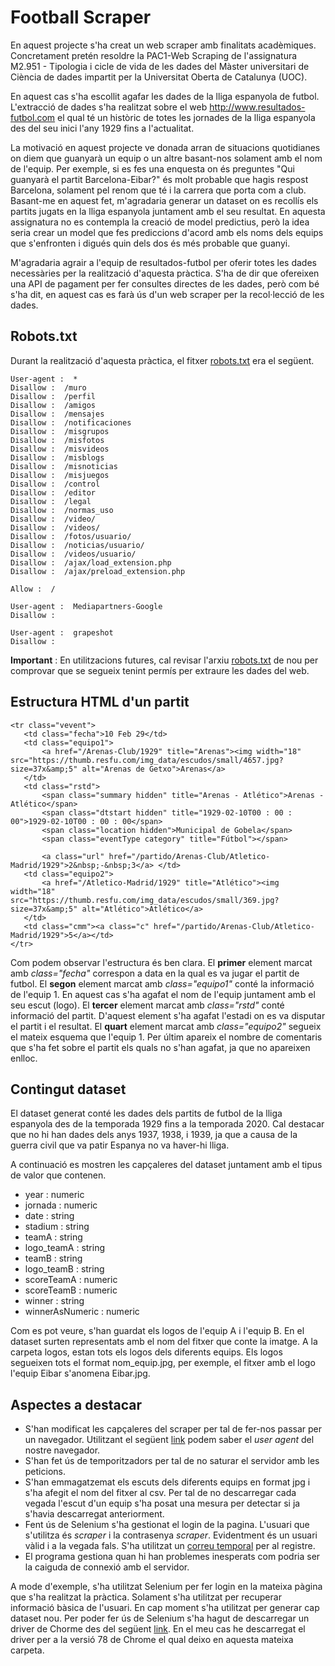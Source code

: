 # Football Scraper
En aquest projecte s'ha creat un web scraper amb finalitats acadèmiques.
Concretament pretén resoldre la PAC1-Web Scraping de l'assignatura M2.951 -
Tipologia i cicle de vida de les dades del Màster universitari de Ciència de
dades impartit per la Universitat Oberta de Catalunya (UOC).

En aquest cas s'ha escollit agafar les dades de la lliga espanyola de futbol.
L'extracció de dades s'ha realitzat sobre el web http://www.resultados-futbol.com
el qual té un històric de totes les jornades de la lliga espanyola des del seu
inici l'any 1929 fins a l'actualitat.

La motivació en aquest projecte ve donada arran de situacions quotidianes on
diem que guanyarà un equip o un altre basant-nos solament amb el nom de l'equip.
Per exemple, si es fes una enquesta on és preguntes "Qui guanyarà el partit
Barcelona-Eibar?" és molt probable que hagis respost Barcelona, solament pel
renom que té i la carrera que porta com a club. Basant-me en aquest fet,
m'agradaria generar un dataset on es recollís els partits jugats en la
lliga espanyola juntament amb el seu resultat. En aquesta assignatura no es
contempla la creació de model predictius, però la idea seria crear un model
que fes prediccions d'acord amb els noms dels equips que s'enfronten i digués quin dels dos
és més probable que guanyi.

M'agradaria agrair a l'equip de resultados-futbol per oferir totes les dades
necessàries per la realització d'aquesta pràctica. S'ha de dir que ofereixen
una API de pagament per fer consultes directes de les dades, però com bé s'ha
dit, en aquest cas es farà ús d'un web scraper per la recol·lecció de les dades.


## Robots.txt
Durant la realització d'aquesta pràctica, el fitxer 
[robots.txt](https://resultados.elpais.com/robots.txt) era el següent. 

```
User-agent :  *
Disallow :  /muro
Disallow :  /perfil
Disallow :  /amigos
Disallow :  /mensajes
Disallow :  /notificaciones
Disallow :  /misgrupos
Disallow :  /misfotos
Disallow :  /misvideos
Disallow :  /misblogs
Disallow :  /misnoticias
Disallow :  /misjuegos
Disallow :  /control
Disallow :  /editor
Disallow :  /legal
Disallow :  /normas_uso
Disallow :  /video/
Disallow :  /videos/
Disallow :  /fotos/usuario/
Disallow :  /noticias/usuario/
Disallow :  /videos/usuario/
Disallow :  /ajax/load_extension.php
Disallow :  /ajax/preload_extension.php

Allow :  /

User-agent :  Mediapartners-Google
Disallow : 

User-agent :  grapeshot
Disallow : 
```

**Important** :  En utilitzacions futures, cal revisar l'arxiu 
[robots.txt](https://resultados.elpais.com/robots.txt) de  nou per comprovar 
que se segueix tenint permís per extraure les dades del web.
 
## Estructura HTML d'un partit
 
 ```
<tr class="vevent">
    <td class="fecha">10 Feb 29</td>
    <td class="equipo1">
        <a href="/Arenas-Club/1929" title="Arenas"><img width="18" src="https://thumb.resfu.com/img_data/escudos/small/4657.jpg?size=37x&amp;5" alt="Arenas de Getxo">Arenas</a>
    </td>
    <td class="rstd">
        <span class="summary hidden" title="Arenas - Atlético">Arenas - Atlético</span>
        <span class="dtstart hidden" title="1929-02-10T00 : 00 : 00">1929-02-10T00 : 00 : 00</span>
        <span class="location hidden">Municipal de Gobela</span>
        <span class="eventType category" title="Fútbol"></span>

        <a class="url" href="/partido/Arenas-Club/Atletico-Madrid/1929">2&nbsp;-&nbsp;3</a> </td>
    <td class="equipo2">
        <a href="/Atletico-Madrid/1929" title="Atlético"><img width="18" src="https://thumb.resfu.com/img_data/escudos/small/369.jpg?size=37x&amp;5" alt="Atlético">Atlético</a>
    </td>
    <td class="cmm"><a class="c" href="/partido/Arenas-Club/Atletico-Madrid/1929">5</a></td>
</tr>
 ```
 
Com podem observar l'estructura és ben clara. El **primer** element 
marcat amb *class="fecha"* correspon a data en la qual es va jugar el 
partit de futbol. El **segon** element marcat amb *class="equipo1"* 
conté la informació de l'equip 1. En aquest cas s'ha agafat el nom de 
l'equip juntament amb el seu escut (logo). El **tercer** element marcat 
amb *class="rstd"* conté informació del partit. D'aquest element s'ha 
agafat l'estadi on es va disputar el partit i el resultat. El **quart** 
element marcat amb *class="equipo2"* segueix el mateix esquema que 
l'equip 1. Per últim apareix el nombre de comentaris que s'ha fet 
sobre el partit els quals no s'han agafat, ja que no apareixen enlloc.
 
## Contingut dataset
El dataset generat conté les dades dels partits de futbol de la lliga espanyola
des de la temporada 1929 fins a la temporada 2020. Cal destacar que no hi han
dades dels anys 1937, 1938, i 1939, ja que a causa de la guerra civil que va patir
Espanya no va haver-hi lliga.
 
A continuació es mostren les capçaleres del dataset juntament amb el tipus de valor que contenen.
 
* year : numeric
* jornada : numeric
* date : string
* stadium : string
* teamA : string
* logo_teamA : string
* teamB : string
* logo_teamB : string
* scoreTeamA : numeric
* scoreTeamB : numeric
* winner : string
* winnerAsNumeric : numeric

Com es pot veure, s'han guardat els logos de l'equip A i l'equip B. En
el dataset surten representats amb el nom del fitxer que conte la imatge.
A la carpeta logos, estan tots els logos dels diferents equips. Els logos
segueixen tots el format nom_equip.jpg, per exemple, el fitxer amb el 
logo l'equip Eibar s'anomena Eibar.jpg.

## Aspectes a destacar

* S'han modificat les capçaleres del scraper per tal de fer-nos 
passar per un navegador. Utilitzant el següent 
[link](https://www.google.com/search?q=my+user+agent&oq=my+user+agent) 
podem saber el *user agent* del nostre navegador.
* S'han fet ús de temporitzadors per tal de no saturar el servidor amb
les peticions.
* S'han emmagatzemat els escuts dels diferents equips en format jpg i 
s'ha afegit el nom del fitxer al csv. Per tal de no descarregar cada 
vegada l'escut d'un equip s'ha posat una mesura per detectar si ja 
s'havia descarregat anteriorment.
* Fent ús de Selenium s'ha gestionat el login de la pagina. L'usuari 
que s'utilitza és *scraper* i la contrasenya *scraper*. Evidentment 
és un usuari vàlid i a la vegada fals. S'ha utilitzat un 
[correu temporal](https://10minutemail.com/) per al registre.
* El programa gestiona quan hi han problemes inesperats com podria ser
la caiguda de connexió amb el servidor.


A mode d'exemple, s'ha utilitzat Selenium per fer login en la mateixa
pàgina que s'ha realitzat la pràctica. Solament s'ha utilitzat per
recuperar informació bàsica de l'usuari. En cap moment s'ha utilitzat
per generar cap dataset nou. Per poder fer ús de Selenium s'ha hagut 
de descarregar un driver de Chorme des del següent 
[link](https://sites.google.com/a/chromium.org/chromedriver/downloads).
En el meu cas he descarregat el driver per a la versió 78 de Chrome 
el qual deixo en aquesta mateixa carpeta.

